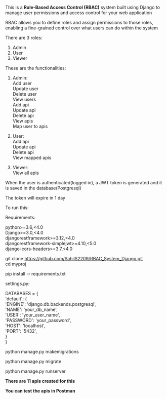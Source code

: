 This is a **Role-Based Access Control (RBAC)** system built using Django to manage user permissions and access control for your web application

RBAC allows you to define roles and assign permissions to those roles, enabling a fine-grained control over what users can do within the system

There are 3 roles: 
1. Admin 
2. User 
3. Viewer

These are the functionalities:

1. Admin: \
   Add user \
   Update user \
   Delete user \
   View users \
   Add api \
   Update api \
   Delete api \
   View apis \
   Map user to apis 

2. User: \
   Add api \
   Update api \
   Delete api \
   View mapped apis 

3. Viewer: \
   View all apis

When the user is authenticated(logged in), a JWT token is generated and it is saved in the database(Postgresql)

The token will expire in 1 day

To run this:

Requirements:

python>=3.6,<4.0 \
Django>=3.0,<4.0 \
djangorestframework>=3.12,<4.0 \
djangorestframework-simplejwt>=4.10,<5.0 \
django-cors-headers>=3.7,<4.0

git clone https://github.com/SahilS2209/RBAC_System_Django.git \
cd myproj 

pip install -r requirements.txt

settings.py: 

DATABASES = { \
    'default': { \
        'ENGINE': 'django.db.backends.postgresql', \
        'NAME': 'your_db_name',    
        'USER': 'your_user_name',         
        'PASSWORD': 'your_password', \
        'HOST': 'localhost',                   
        'PORT': '5432',                            
    } \
}

python manage.py makemigrations

python manage.py migrate

python manage.py runserver

**There are 11 apis created for this**

**You can test the apis in Postman**







